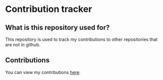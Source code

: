 # Contribution tracker

## What is this repository used for?

This repository is used to track my contributions to other repositories that are not in github.

## Contributions

You can view my contributions [here](./contributions.md).
